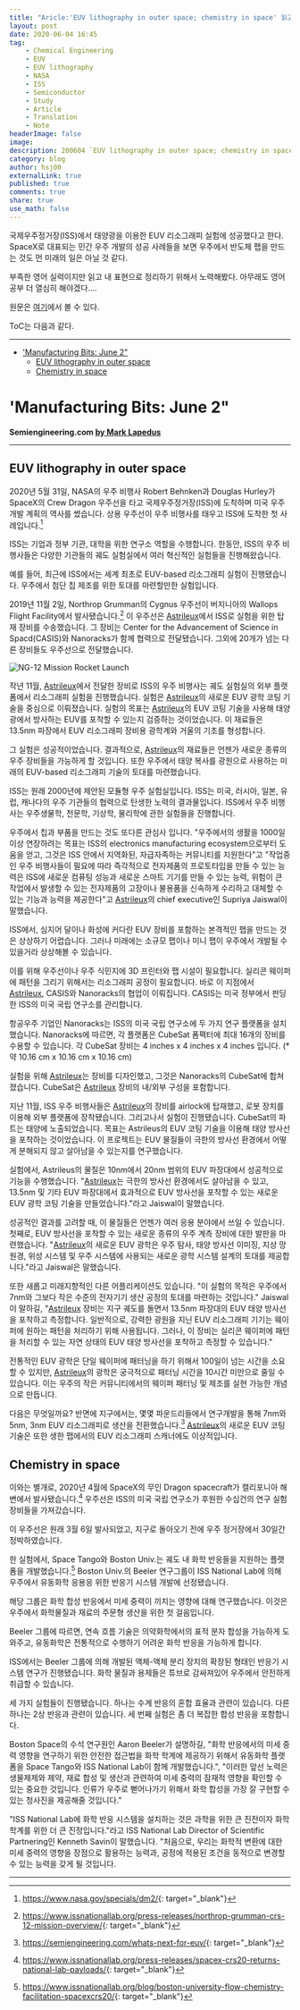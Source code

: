 ```yaml
---
title: "Aricle:'EUV lithography in outer space; chemistry in space' 읽고 번역해보기"
layout: post
date: 2020-06-04 16:45
tag:
    - Chemical Engineering
    - EUV
    - EUV lithography
    - NASA
    - ISS
    - Semiconductor
    - Study
    - Article
    - Translation
    - Note
headerImage: false
image:
description: 200604 `EUV lithography in outer space; chemistry in space`
category: blog
author: hsj00
externalLink: true
published: true
comments: true
share: true
use_math: false
---
```


국제우주정거장(ISS)에서 태양광을 이용한 EUV 리소그래피 실험에 성공했다고 한다. SpaceX로 대표되는 민간 우주 개발의 성공 사례들을 보면 우주에서 반도체 팹을 만드는 것도 먼 미래의 일은 아닐 것 같다.

부족한 영어 실력이지만 읽고 내 표현으로 정리하기 위해서 노력해봤다. 아무래도 영어공부 더 열심히 해야겠다....

원문은 [여기][semieng]에서 볼 수 있다.

ToC는 다음과 같다.

----------

- ['Manufacturing Bits: June 2"](#manufacturing-bits-june-2)
  - [EUV lithography in outer space](#euv-lithography-in-outer-space)
  - [Chemistry in space](#chemistry-in-space)

# 'Manufacturing Bits: June 2"
**Semiengineering.com [by Mark Lapedus][author]**

----------

## EUV lithography in outer space

2020년 5월 31일, NASA의 우주 비행사 Robert Behnken과 Douglas Hurley가 SpaceX의 Crew Dragon 우주선을 타고 국제우주정거장(ISS)에 도착하며 미국 우주 개발 계획의 역사를 썼습니다. 상용 우주선이 우주 비행사를 태우고 ISS에 도착한 첫 사례입니다.[^01]

ISS는 기업과 정부 기관, 대학을 위한 연구소 역할을 수행합니다. 한동안, ISS의 우주 비행사들은 다양한 기관들의 궤도 실험실에서 여러 혁신적인 실험들을 진행해왔습니다.

예를 들어, 최근에 ISS에서는 세계 최초로 EUV-based 리소그래피 실험이 진행됐습니다. 우주에서 첨단 칩 제조를 위한 토대를 마련할만한 실험입니다.

2019년 11월 2일, Northrop Grumman의 Cygnus 우주선이 버지니아의 Wallops Flight Facility에서 발사됐습니다.[^02] 이 우주선은 [Astrileux]에서 ISS로 실험을 위한 탑재 장비를 수송했습니다. 그 장비는 Center for the Advancement of Science in Spacd(CASIS)와 Nanoracks가 함께 협력으로 전달됐습니다. 그외에 20개가 넘는 다른 장비들도 우주선으로 전달했습니다.

![NG-12 Mission Rocket Launch][img01]

작년 11월, [Astrileux]에서 전달한 장비로 ISS의 우주 비행사는 궤도 실험실의 외부 플랫폼에서 리소그래피 실험을 진행했습니다. 실험은 [Astrileux]의 새로운 EUV 광학 코팅 기술을 중심으로 이뤄졌습니다. 실험의 목표는 [Astrileux]의 EUV 코팅 기술을 사용해 태양광에서 방사하는 EUV를 포착할 수 있는지 검증하는 것이었습니다. 이 재료들은 13.5nm 파장에서 EUV 리소그래피 장비용 광학계와 거울의 기초를 형성합니다.

그 실험은 성공적이었습니다. 결과적으로, [Astrileux]의 재료들은 언젠가 새로운 종류의 우주 장비들을 가능하게 할 것입니다. 또한 우주에서 태양 복사를 광원으로 사용하는 미래의 EUV-based 리소그래피 기술의 토대를 마련했습니다.

ISS는 원래 2000년에 제안된 모듈형 우주 실험실입니다. ISS는 미국, 러시아, 일본, 유럽, 캐나다의 우주 기관들의 협력으로 탄생한 노력의 결과물입니다. ISS에서 우주 비행사는 우주생물학, 천문학, 기상학, 물리학에 관한 실험들을 진행합니다.

우주에서 칩과 부품을 만드는 것도 또다른 관심사 입니다. "우주에서의 생활을 1000일 이상 연장하려는 목표는 ISS의 electronics manufacturing ecosystem으로부터 도움을 얻고, 그것은 ISS 안에서 지역화된, 자급자족하는 커뮤니티를 지원한다"고 "작업중인 우주 비행사들이 필요에 따라 즉각적으로 전자제품의 프로토타입을 만들 수 있는 능력은 ISS에 새로운 컴퓨팅 성능과 새로운 스마트 기기를 만들 수 있는 능력, 위험이 큰 작업에서 발생할 수 있는 전자제품의 고장이나 불용품을 신속하게 수리하고 대체할 수 있는 기능과 능력을 제공한다"고 [Astrileux]의 chief executive인 Supriya Jaiswal이 말했습니다. 

ISS에서, 심지어 달이나 화성에 커다란 EUV 장비를 포함하는 본격적인 팹을 만드는 것은 상상하기 어렵습니다. 그러나 미래에는 소규모 팹이나 미니 팹이 우주에서 개발될 수 있을거라 상상해볼 수 있습니다.

이를 위해 우주선이나 우주 식민지에 3D 프린터와 팹 시설이 필요합니다. 실리콘 웨이퍼에 패턴을 그리기 위해서는 리소그래피 공정이 필요합니다. 바로 이 지점에서 [Astrileux], CASIS와 Nanoracks의 협업이 이뤄집니다. CASIS는 미국 정부에서 펀딩한 ISS의 미국 국립 연구소를 관리합니다.

항공우주 기업인 Nanoracks는 ISS의 미국 국립 연구소에 두 가지 연구 플랫폼을 설치했습니다. Nanoracks에 따르면, 각 플랫폼은 CubeSat 폼팩터에 최대 16개의 장비를 수용할 수 있습니다. 각 CubeSat 장비는 4 inches x 4 inches x 4 inches 입니다. (* 약 10.16 cm x 10.16 cm x 10.16 cm)

실험을 위해 [Astrileux]는 장비를 디자인했고, 그것은 Nanoracks의 CubeSat에 합쳐졌습니다. CubeSat은 [Astrileux] 장비의 내/외부 구성을 포함합니다.

지난 11월, ISS 우주 비행사들은 [Astrileux]의 장비를 airlock에 탑재했고, 로봇 장치를 이용해 외부 플랫폼에 장착됐습니다. 그리고나서 실험이 진행됐습니다. CubeSat의 파트는 태양에 노출되었습니다. 목표는 Astrileus의 EUV 코팅 기술을 이용해 태양 방사선을 포착하는 것이었습니다. 이 프로젝트는 EUV 물질들이 극한의 방사선 환경에서 어떻게 분해되지 않고 살아남을 수 있는지를 연구했습니다.

실험에서, Astrileus의 물질은 10nm에서 20nm 범위의 EUV 파장대에서 성공적으로 기능을 수행했습니다. "[Astrileux]는 극한의 방사선 환경에서도 살아남을 수 있고, 13.5nm 및 기타 EUV 파장대에서 효과적으로 EUV 방사선을 포착할 수 있는 새로운 EUV 광학 코팅 기술을 만들었습니다."라고 Jaiswal이 말했습니다.

성공적인 결과를 고려할 때, 이 물질들은 언젠가 여러 응용 분야에서 쓰일 수 있습니다. 첫째로, EUV 방사선을 포착할 수 있는 새로운 종류의 우주 계측 장비에 대한 발판을 마련했습니다. "[Astrileux]의 새로운 EUV 광학은 우주 탐사, 태양 방사선 이미징, 지상 망원경, 위성 시스템 및 우주 시스템에 사용되는 새로운 광학 시스템 설계의 토대를 제공합니다."라고 Jaiswal은 말했습니다.

또한 새롭고 미래지향적인 다른 어플리케이션도 있습니다. "이 실험의 목적은 우주에서 7nm와 그보다 작은 수준의 전자기기 생산 공정의 토대를 마련하는 것입니다." Jaiswal이 말하길, "[Astrileux] 장비는 지구 궤도를 돌면서 13.5nm 파장대의 EUV 태양 방사선을 포착하고 측정합니다. 일반적으로, 강력한 광원을 지닌 EUV 리소그래피 기기는 웨이퍼에 원하는 패턴을 처리하기 위해 사용됩니다. 그러나, 이 장비는 실리콘 웨이퍼에 패턴을 처리할 수 있는 자연 상태의 EUV 태양 방사선을 포착하고 측정할 수 있습니다."

전통적인 EUV 광학은 단일 웨이퍼에 패터닝을 하기 위해서 100일이 넘는 시간을 소요할 수 있지만, [Astrileux]의 광학은 궁극적으로 패터닝 시간을 10시간 미만으로 줄일 수 있습니다. 이는 우주의 작은 커뮤니티에서의 웨이퍼 패터닝 및 제조를 실현 가능한 개념으로 만듭니다.

다음은 무엇일까요? 반면에 지구에서는, 몇몇 파운드리들에서 연구개발을 통해 7nm와 5nm, 3nm EUV 리소그래피로 생산을 전환했습니다.[^03] [Astrileux]의 새로운 EUV 코팅 기술은 또한 생한 팹에서의 EUV 리소그래피 스캐너에도 이상적입니다.

## Chemistry in space

이와는 별개로, 2020년 4월에 SpaceX의 무인 Dragon spacecraft가 캘리포니아 해변에서 발사됐습니다.[^04] 우주선은 ISS의 미국 국립 연구소가 후원한 수십건의 연구 실험 장비들을 가져갔습니다.

이 우주선은 원래 3월 6일 발사되었고, 지구로 돌아오기 전에 우주 정거장에서 30일간 정박하였습니다.

한 실험에서, Space Tango와 Boston Univ.는 궤도 내 화학 반응들을 지원하는 플랫폼을 개발했습니다.[^05] Boston Univ.의 Beeler 연구그룹이 ISS National Lab에 의해 우주에서 유동화학 응용응 위한 반응기 시스템 개발에 선정됐습니다.

해당 그룹은 화학 합성 반응에서 미세 중력이 끼치는 영향에 대해 연구했습니다. 이것은 우주에서 화학물질과 재료의 주문형 생산을 위한 첫 걸음입니다. 

Beeler 그룹에 따르면, 연속 흐름 기술은 의약화학에서의 표적 분자 합성을 가능하게 도와주고, 유동화학은 전통적으로 수행하기 어려운 화학 반응을 가능하게 합니다.

ISS에서는 Beeler 그룹에 의해 개발된 액체-액체 분리 장치의 확장된 형태인 반응기 시스템 연구가 진행됐습니다. 화학 물질과 용제들은 튜브로 감싸져있어 우주에서 안전하게 취급할 수 있습니다.

세 가지 실험들이 진행됐습니다. 하나는 수계 반응의 혼합 효율과 관련이 있습니다. 다른 하나는 2상 반응과 관련이 있습니다. 세 번째 실험은 좀 더 복잡한 합성 반응을 포함합니다.

Boston Space의 수석 연구원인 Aaron Beeler가 설명하길, "화학 반응에서의 미세 중력 영향을 연구하기 위한 안전한 접근법을 화학 학계에 제공하기 위해서 유동화학 플랫폼을 Space Tango와 ISS National Lab이 함께 개발했습니다.", "이러한 앞선 노력은 생물제제와 제약, 재료 합성 및 생산과 관련하여 미세 중력의 잠재적 영향을 확인할 수 있는 중요한 것입니다. 인류가 우주로 뻗어나가기 위해서 화학 합성을 가장 잘 구현할 수 있는 청사진을 제공해줄 것입니다."

"ISS National Lab에 화학 반응 시스템을 설치하는 것은 과학을 위한 큰 진전이자 화학 학계를 위한 더 큰 진정입니다."라고 ISS National Lab Director of Scientific Partnering인 Kenneth Savin이 말했습니다. "처음으로, 우리는 화학적 변환에 대한 미세 중력의 영향을 장점으로 활용하는 능력과, 공정에 적용된 조건을 동적으로 변경할 수 있는 능력을 갖게 될 것입니다.

----------
<!--images-->
[img01]: https://i2.wp.com/semiengineering.com/wp-content/uploads/2020/06/PastedGraphic-1-2.png?ssl=1


<!--links-->
[semieng]: https://semiengineering.com/manufacturing-bits-june-2-2/
[author]: https://semiengineering.com/author/mark-lapedus/
[Astrileux]: https://astrileux.com/index.html

<!--references-->
[^01]: <https://www.nasa.gov/specials/dm2/>{: target="_blank"}
[^02]: <https://www.issnationallab.org/press-releases/northrop-grumman-crs-12-mission-overview/>{: target="_blank"}
[^03]: <https://semiengineering.com/whats-next-for-euv/>{: target="_blank"}
[^04]: <https://www.issnationallab.org/press-releases/spacex-crs20-returns-national-lab-payloads/>{: target="_blank"}
[^05]: <https://www.issnationallab.org/blog/boston-university-flow-chemistry-facilitation-spacexcrs20/>{: target="_blank"}